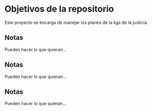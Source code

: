 # Objetivos de la repositorio

Este proyecto se encarga de manejar los planes de la liga de la justicia


## Notas
Pueden hacer lo que quieran...

## Notas
Pueden hacer lo que quieran...

## Notas
Pueden hacer lo que quieran...
